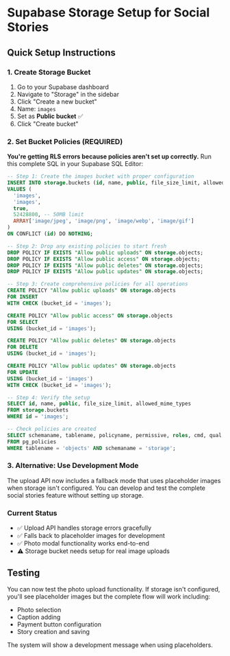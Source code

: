 # Supabase Storage Setup for Social Stories

## Quick Setup Instructions

### 1. Create Storage Bucket
1. Go to your Supabase dashboard
2. Navigate to "Storage" in the sidebar
3. Click "Create a new bucket"
4. Name: `images`
5. Set as **Public bucket** ✅
6. Click "Create bucket"

### 2. Set Bucket Policies (REQUIRED)

**You're getting RLS errors because policies aren't set up correctly.** Run this complete SQL in your Supabase SQL Editor:

```sql
-- Step 1: Create the images bucket with proper configuration
INSERT INTO storage.buckets (id, name, public, file_size_limit, allowed_mime_types)
VALUES (
  'images', 
  'images', 
  true, 
  52428800, -- 50MB limit
  ARRAY['image/jpeg', 'image/png', 'image/webp', 'image/gif']
)
ON CONFLICT (id) DO NOTHING;

-- Step 2: Drop any existing policies to start fresh
DROP POLICY IF EXISTS "Allow public uploads" ON storage.objects;
DROP POLICY IF EXISTS "Allow public access" ON storage.objects;
DROP POLICY IF EXISTS "Allow public deletes" ON storage.objects;
DROP POLICY IF EXISTS "Allow public updates" ON storage.objects;

-- Step 3: Create comprehensive policies for all operations
CREATE POLICY "Allow public uploads" ON storage.objects
FOR INSERT 
WITH CHECK (bucket_id = 'images');

CREATE POLICY "Allow public access" ON storage.objects
FOR SELECT 
USING (bucket_id = 'images');

CREATE POLICY "Allow public deletes" ON storage.objects
FOR DELETE 
USING (bucket_id = 'images');

CREATE POLICY "Allow public updates" ON storage.objects
FOR UPDATE 
USING (bucket_id = 'images')
WITH CHECK (bucket_id = 'images');

-- Step 4: Verify the setup
SELECT id, name, public, file_size_limit, allowed_mime_types 
FROM storage.buckets 
WHERE id = 'images';

-- Check policies are created
SELECT schemaname, tablename, policyname, permissive, roles, cmd, qual
FROM pg_policies 
WHERE tablename = 'objects' AND schemaname = 'storage';
```

### 3. Alternative: Use Development Mode

The upload API now includes a fallback mode that uses placeholder images when storage isn't configured. You can develop and test the complete social stories feature without setting up storage.

### Current Status

- ✅ Upload API handles storage errors gracefully
- ✅ Falls back to placeholder images for development
- ✅ Photo modal functionality works end-to-end
- ⚠️ Storage bucket needs setup for real image uploads

## Testing

You can now test the photo upload functionality. If storage isn't configured, you'll see placeholder images but the complete flow will work including:

- Photo selection
- Caption adding
- Payment button configuration
- Story creation and saving

The system will show a development message when using placeholders.
